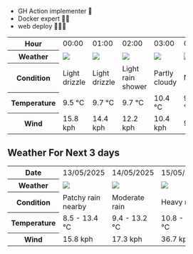 - GH Action implementer 🚀
- Docker expert 🐳🚢
- web deploy 👨🏻‍💻

<div style="width:400px">


<table>
    <tr>
        <th>Hour</th>
        <td>00:00</td><td>01:00</td><td>02:00</td><td>03:00</td><td>04:00</td><td>05:00</td><td>06:00</td><td>07:00</td><td>08:00</td><td>09:00</td><td>10:00</td><td>11:00</td><td>12:00</td><td>13:00</td><td>14:00</td><td>15:00</td><td>16:00</td><td>17:00</td><td>18:00</td><td>19:00</td><td>20:00</td><td>21:00</td><td>22:00</td><td>23:00</td>
    </tr>
    <tr>
        <th>Weather</th>
        <td><img src="https://cdn.weatherapi.com/weather/64x64/night/266.png"></img></td><td><img src="https://cdn.weatherapi.com/weather/64x64/night/266.png"></img></td><td><img src="https://cdn.weatherapi.com/weather/64x64/night/353.png"></img></td><td><img src="https://cdn.weatherapi.com/weather/64x64/night/116.png"></img></td><td><img src="https://cdn.weatherapi.com/weather/64x64/night/143.png"></img></td><td><img src="https://cdn.weatherapi.com/weather/64x64/night/143.png"></img></td><td><img src="https://cdn.weatherapi.com/weather/64x64/night/143.png"></img></td><td><img src="https://cdn.weatherapi.com/weather/64x64/night/143.png"></img></td><td><img src="https://cdn.weatherapi.com/weather/64x64/day/143.png"></img></td><td><img src="https://cdn.weatherapi.com/weather/64x64/day/143.png"></img></td><td><img src="https://cdn.weatherapi.com/weather/64x64/day/116.png"></img></td><td><img src="https://cdn.weatherapi.com/weather/64x64/day/116.png"></img></td><td><img src="https://cdn.weatherapi.com/weather/64x64/day/176.png"></img></td><td><img src="https://cdn.weatherapi.com/weather/64x64/day/176.png"></img></td><td><img src="https://cdn.weatherapi.com/weather/64x64/day/176.png"></img></td><td><img src="https://cdn.weatherapi.com/weather/64x64/day/353.png"></img></td><td><img src="https://cdn.weatherapi.com/weather/64x64/day/176.png"></img></td><td><img src="https://cdn.weatherapi.com/weather/64x64/day/176.png"></img></td><td><img src="https://cdn.weatherapi.com/weather/64x64/night/176.png"></img></td><td><img src="https://cdn.weatherapi.com/weather/64x64/night/116.png"></img></td><td><img src="https://cdn.weatherapi.com/weather/64x64/night/116.png"></img></td><td><img src="https://cdn.weatherapi.com/weather/64x64/night/119.png"></img></td><td><img src="https://cdn.weatherapi.com/weather/64x64/night/119.png"></img></td><td><img src="https://cdn.weatherapi.com/weather/64x64/night/116.png"></img></td>
    </tr>
    <tr>
        <th>Condition</th>
        <td width="200px">Light drizzle</td><td width="200px">Light drizzle</td><td width="200px">Light rain shower</td><td width="200px">Partly cloudy</td><td width="200px">Mist</td><td width="200px">Mist</td><td width="200px">Mist</td><td width="200px">Mist</td><td width="200px">Mist</td><td width="200px">Mist</td><td width="200px">Partly Cloudy </td><td width="200px">Partly Cloudy </td><td width="200px">Patchy rain nearby</td><td width="200px">Patchy rain nearby</td><td width="200px">Patchy rain nearby</td><td width="200px">Light rain shower</td><td width="200px">Patchy rain nearby</td><td width="200px">Patchy rain nearby</td><td width="200px">Patchy rain nearby</td><td width="200px">Partly Cloudy </td><td width="200px">Partly Cloudy </td><td width="200px">Cloudy </td><td width="200px">Cloudy </td><td width="200px">Partly Cloudy </td>
    </tr>
    <tr>
        <th>Temperature</th>
        <td>9.5 °C</td><td>9.7 °C</td><td>9.7 °C</td><td>10.4 °C</td><td>9.7 °C</td><td>9.5 °C</td><td>9.1 °C</td><td>8.8 °C</td><td>8.5 °C</td><td>9.3 °C</td><td>10.6 °C</td><td>11.4 °C</td><td>12.1 °C</td><td>12.9 °C</td><td>13.4 °C</td><td>13.1 °C</td><td>12.7 °C</td><td>12 °C</td><td>10.3 °C</td><td>9.7 °C</td><td>9.8 °C</td><td>9.4 °C</td><td>9.3 °C</td><td>9.6 °C</td>
    </tr>
    <tr>
        <th>Wind</th>
        <td>15.8 kph</td><td>14.4 kph</td><td>12.2 kph</td><td>10.4 kph</td><td>9 kph</td><td>8.3 kph</td><td>8.6 kph</td><td>9 kph</td><td>10.8 kph</td><td>11.2 kph</td><td>11.9 kph</td><td>13 kph</td><td>14 kph</td><td>14 kph</td><td>13.7 kph</td><td>14 kph</td><td>15.1 kph</td><td>14.8 kph</td><td>12.6 kph</td><td>11.5 kph</td><td>12.6 kph</td><td>12.6 kph</td><td>13.7 kph</td><td>14.8 kph</td>
    </tr>
</table>


<div/>

## Weather For Next 3 days

<div style="width:400px">


<table>
    <tr>
        <th>Date</th>
        <td>13/05/2025</td><td>14/05/2025</td><td>15/05/2025</td>
    </tr>
    <tr>
        <th>Weather</th>
        <td><img src="https://cdn.weatherapi.com/weather/64x64/day/176.png"/></td><td><img src="https://cdn.weatherapi.com/weather/64x64/day/302.png"/></td><td><img src="https://cdn.weatherapi.com/weather/64x64/day/308.png"/></td>
    </tr>
    <tr>
        <th>Condition</th>
        <td width="200px">Patchy rain nearby</td><td width="200px">Moderate rain</td><td width="200px">Heavy rain</td>
    </tr>
    <tr>
        <th>Temperature</th>
        <td>8.5 -  13.4 °C</td><td>9.4 -  13.2 °C</td><td>10.8 -  12.6 °C</td>
    </tr>
    <tr>
        <th>Wind</th>
        <td>15.8 kph</td><td>17.3 kph</td><td>36.7 kph</td>
    </tr>
</table>


<div/>



